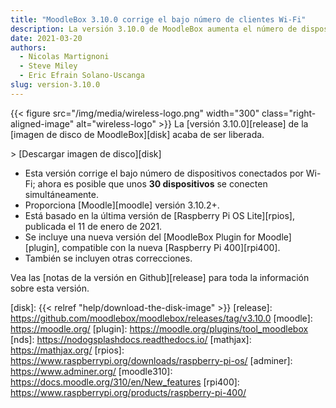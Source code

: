 ```yaml
---
title: "MoodleBox 3.10.0 corrige el bajo número de clientes Wi-Fi"
description: La versión 3.10.0 de MoodleBox aumenta el número de dispositivos conectados simultáneamente vía Wi-Fi a aproximadamente 30 dispositivos.
date: 2021-03-20
authors:
  - Nicolas Martignoni
  - Steve Miley
  - Eric Efrain Solano-Uscanga
slug: version-3.10.0
---
```


{{< figure src="/img/media/wireless-logo.png" width="300" class="right-aligned-image" alt="wireless-logo" >}}
La [versión 3.10.0][release] de la [imagen de disco de MoodleBox][disk] acaba de ser liberada.

&gt; [Descargar imagen de disco][disk]

  - Esta versión corrige el bajo número de dispositivos conectados por Wi-Fi; ahora es posible que unos __30 dispositivos__ se conecten simultáneamente.
  - Proporciona [Moodle][moodle] versión 3.10.2+.
  - Está basado en la última versión de [Raspberry Pi OS Lite][rpios], publicada el 11 de enero de 2021.
  - Se incluye una nueva versión del [MoodleBox Plugin for Moodle][plugin], compatible con la nueva [Raspberry Pi 400][rpi400].
  - También se incluyen otras correcciones.

Vea las [notas de la versión en Github][release] para toda la información sobre esta versión.

 [disk]: {{< relref "help/download-the-disk-image" >}}
 [release]: https://github.com/moodlebox/moodlebox/releases/tag/v3.10.0
 [moodle]: https://moodle.org/
 [plugin]: https://moodle.org/plugins/tool_moodlebox
 [nds]: https://nodogsplashdocs.readthedocs.io/
 [mathjax]: https://mathjax.org/
 [rpios]: https://www.raspberrypi.org/downloads/raspberry-pi-os/
 [adminer]: https://www.adminer.org/
 [moodle310]: https://docs.moodle.org/310/en/New_features
 [rpi400]: https://www.raspberrypi.org/products/raspberry-pi-400/
